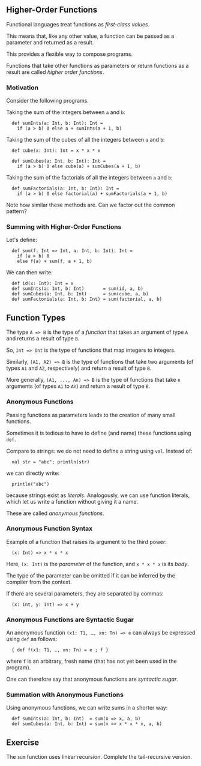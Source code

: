 ## Higher-Order Functions

Functional languages treat functions as *first-class values*.

This means that, like any other value, a function
can be passed as a parameter and returned as a result.

This provides a flexible way to compose programs.

Functions that take other functions as parameters or return functions
as a result are called *higher order functions*.

### Motivation

Consider the following programs.

Taking the sum of the integers between `a` and `b`:

      def sumInts(a: Int, b: Int): Int =
        if (a > b) 0 else a + sumInts(a + 1, b)

Taking the sum of the cubes of all the integers between `a`
and `b`:

      def cube(x: Int): Int = x * x * x
    
      def sumCubes(a: Int, b: Int): Int =
        if (a > b) 0 else cube(a) + sumCubes(a + 1, b)

Taking the sum of the factorials of all the integers between `a`
and `b`:

      def sumFactorials(a: Int, b: Int): Int =
        if (a > b) 0 else factorial(a) + sumFactorials(a + 1, b)

Note how similar these methods are.
Can we factor out the common pattern?

### Summing with Higher-Order Functions

Let's define:

      def sum(f: Int => Int, a: Int, b: Int): Int =
        if (a > b) 0
        else f(a) + sum(f, a + 1, b)

We can then write:

      def id(x: Int): Int = x
      def sumInts(a: Int, b: Int)       = sum(id, a, b)
      def sumCubes(a: Int, b: Int)      = sum(cube, a, b)
      def sumFactorials(a: Int, b: Int) = sum(factorial, a, b)

## Function Types

The type `A => B` is the type of a *function* that
takes an argument of type `A` and returns a result of
type `B`.

So, `Int => Int` is the type of functions that map integers to integers.

Similarly, `(A1, A2) => B` is the type of functions that take two arguments
(of types `A1` and `A2`, respectively) and return a result of type `B`.

More generally, `(A1, ..., An) => B` is the type of functions that take `n`
arguments (of types `A1` to `An`) and return a result of type `B`.

### Anonymous Functions

Passing functions as parameters leads to the creation of many small functions.

Sometimes it is tedious to have to define (and name) these functions using `def`.

Compare to strings: we do not need to define a string using `val`. Instead of:

      val str = "abc"; println(str)

we can directly write:

      println("abc")

because strings exist as *literals*. Analogously, we can use function
literals, which let us write a function without giving it a name.

These are called *anonymous functions*.

### Anonymous Function Syntax

Example of a function that raises its argument to the third power:

      (x: Int) => x * x * x

Here, `(x: Int)` is the *parameter* of the function, and
`x * x * x` is its *body*.

The type of the parameter can be omitted if it can be inferred by the
compiler from the context.

If there are several parameters, they are separated by commas:

      (x: Int, y: Int) => x + y

### Anonymous Functions are Syntactic Sugar

An anonymous function `(x1: T1, …, xn: Tn) => e`
can always be expressed using `def` as follows:

      { def f(x1: T1, …, xn: Tn) = e ; f }

where `f` is an arbitrary, fresh name (that has not yet been used in the program).

One can therefore say that anonymous functions are *syntactic sugar*.

### Summation with Anonymous Functions

Using anonymous functions, we can write sums in a shorter way:

      def sumInts(a: Int, b: Int)  = sum(x => x, a, b)
      def sumCubes(a: Int, b: Int) = sum(x => x * x * x, a, b)

## Exercise

The `sum` function uses linear recursion. Complete the tail-recursive
version.
